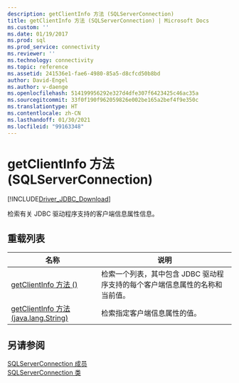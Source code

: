 ```yaml
---
description: getClientInfo 方法 (SQLServerConnection)
title: getClientInfo 方法 (SQLServerConnection) | Microsoft Docs
ms.custom: ''
ms.date: 01/19/2017
ms.prod: sql
ms.prod_service: connectivity
ms.reviewer: ''
ms.technology: connectivity
ms.topic: reference
ms.assetid: 241536e1-fae6-4980-85a5-d8cfcd50b8bd
author: David-Engel
ms.author: v-daenge
ms.openlocfilehash: 514199956292e327d4dfe307f6423425c46ac35a
ms.sourcegitcommit: 33f0f190f962059826e002be165a2bef4f9e350c
ms.translationtype: HT
ms.contentlocale: zh-CN
ms.lasthandoff: 01/30/2021
ms.locfileid: "99163348"
---
```

# <a name="getclientinfo-method-sqlserverconnection"></a>getClientInfo 方法 (SQLServerConnection)
[!INCLUDE[Driver_JDBC_Download](../../../includes/driver_jdbc_download.md)]

  检索有关 JDBC 驱动程序支持的客户端信息属性信息。  
  
## <a name="overload-list"></a>重载列表  
  
|名称|说明|  
|----------|-----------------|  
|[getClientInfo 方法 &#40;&#41;](../../../connect/jdbc/reference/getclientinfo-method.md)|检索一个列表，其中包含 JDBC 驱动程序支持的每个客户端信息属性的名称和当前值。|  
|[getClientInfo 方法 &#40;java.lang.String&#41;](../../../connect/jdbc/reference/getclientinfo-method-java-lang-string.md)|检索指定客户端信息属性的值。|  
  
## <a name="see-also"></a>另请参阅  
 [SQLServerConnection 成员](../../../connect/jdbc/reference/sqlserverconnection-members.md)   
 [SQLServerConnection 类](../../../connect/jdbc/reference/sqlserverconnection-class.md)  
  
  
